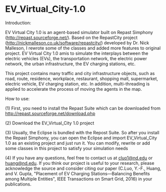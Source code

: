 # EV_Virtual_City-1.0

Introduction:

EV Virtual City 1.0 is an agent-based simulator built on Repast Simphony (http://repast.sourceforge.net/). Based on the RepastCity project (http://nickmalleson.co.uk/software/repastcity/) developed by Dr. Nick Malleson, I rewrote some of the classes and added more features to original project. EV Virtual City 1.0 amis to simulate the interplays between the electric vehicles (EVs), the transportation network, the electric power network, the urban infrastructure, the EV charging stations, etc.

This project contains many traffic and city infrastructure objects, such as road, route, residence, workplace, restaurant, shopping mall, supermarket, electric vehicle, EV charging station, etc. In addition, multi-threading is applied to accelerate the process of moving the agents in the map. 

How to use:

(1) First, you need to install the Repast Suite which can be downloaded from http://repast.sourceforge.net/download.php

(2) Download the EV_Virtual_City 1.0 project

(3) Usually, the Eclipse is bundled with the Repost Suite. So after you install the Repast Simphony, you can open the Eclipse and import EV_Virtual_City 1.0 as an existing project and just run it. You can modify, rewrite or add some classes in this project to satisfy your simulation needs

(4) If you have any questions, feel free to contact us at cluo1@nd.edu or huang@nd.edu. If you think our project is useful to your research, please acknowledge the source and consider citing our paper (C.Luo, Y.-F., Huang, and V. Gupta, "Placement of EV Charging Stations—Balancing Benefits among Multiple Entities", IEEE Transactions on Smart Grid, 2016) in your publications.
